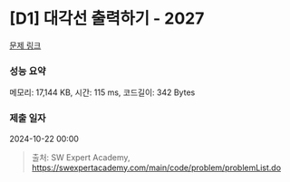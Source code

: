 # [D1] 대각선 출력하기 - 2027 

[문제 링크](https://swexpertacademy.com/main/code/problem/problemDetail.do?contestProbId=AV5QFuZ6As0DFAUq) 

### 성능 요약

메모리: 17,144 KB, 시간: 115 ms, 코드길이: 342 Bytes

### 제출 일자

2024-10-22 00:00



> 출처: SW Expert Academy, https://swexpertacademy.com/main/code/problem/problemList.do